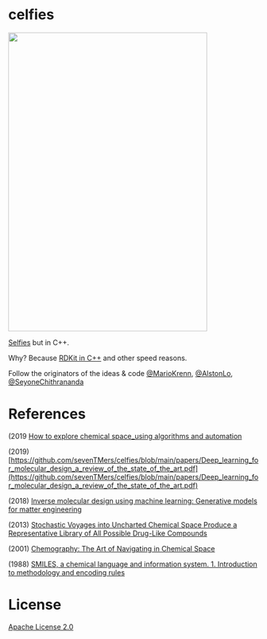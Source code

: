# celfies

<img src="https://i0.hippopx.com/photos/814/592/965/selfie-children-phone-asia-preview.jpg" width="400" height="600" />

[Selfies](https://github.com/aspuru-guzik-group/selfies) but in C++.

Why? Because [RDKit in C++](https://www.rdkit.org/docs/GettingStartedInC++.html) and other speed reasons. 

Follow the originators of the ideas & code [@MarioKrenn](https://github.com/MarioKrenn6240), [@AlstonLo](https://github.com/alstonlo), [@SeyoneChithrananda](https://github.com/seyonechithrananda)

# References

(2019 [How to explore chemical space_using algorithms and automation](https://github.com/sevenTMers/celfies/blob/main/papers/How_to_explore_chemical_space_using_algorithms_and_automation.pdf)

(2019) [https://github.com/sevenTMers/celfies/blob/main/papers/Deep_learning_for_molecular_design_a_review_of_the_state_of_the_art.pdf](https://github.com/sevenTMers/celfies/blob/main/papers/Deep_learning_for_molecular_design_a_review_of_the_state_of_the_art.pdf)

(2018) [Inverse molecular design using machine learning: Generative models for matter engineering](https://github.com/sevenTMers/celfies/blob/main/papers/Inverse_molecular_design_using_machine_learning_Generative_models_for_matter_engineering.pdf)

(2013) [Stochastic Voyages into Uncharted Chemical Space Produce a Representative Library of All Possible Drug-Like Compounds](https://github.com/sevenTMers/celfies/blob/main/papers/Stochastic_Voyages_into_Uncharted_Chemical_Space_Produce%20a_Representative_Library_of_All_Possible_Drug_Like_Compounds.pdf)

(2001) [Chemography: The Art of Navigating in Chemical Space](https://github.com/sevenTMers/celfies/blob/main/papers/chemography_the_art_of_navigating_in_chemical_space.pdf)

(1988) [SMILES, a chemical language and information system. 1. Introduction to methodology and encoding rules](https://github.com/sevenTMers/celfies/blob/main/papers/SMILES_a_chemical%20language_and_information_system_introduction_to_methodology_and_encoding_rules.pdf)

# License

[Apache License 2.0](https://choosealicense.com/licenses/apache-2.0/)
